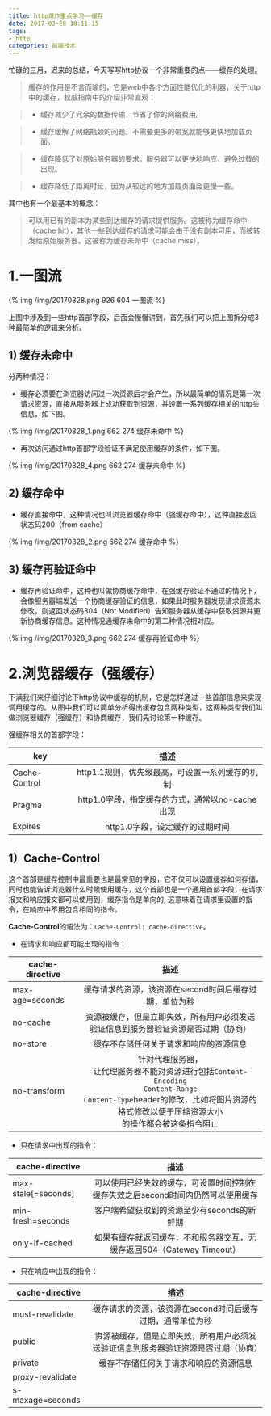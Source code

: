 ```yaml
---
title: http爆炸重点学习——缓存
date: 2017-03-28 18:11:15
tags:
- http
categories: 前端技术
---
```


忙碌的三月，迟来的总结，今天写写http协议一个非常重要的点——缓存的处理。

<!-- more -->

> 缓存的作用是不言而喻的，它是web中各个方面性能优化的利器，关于http中的缓存，权威指南中的介绍非常直观：

> - 缓存减少了冗余的数据传输，节省了你的网络费用。

> - 缓存缓解了网络瓶颈的问题。不需要更多的带宽就能够更快地加载页面。

> - 缓存降低了对原始服务器的要求。服务器可以更快地响应，避免过载的出现。

> - 缓存降低了距离时延，因为从较远的地方加载页面会更慢一些。

其中也有一个最基本的概念：

> 可以用已有的副本为某些到达缓存的请求提供服务。这被称为缓存命中（cache hit），其他一些到达缓存的请求可能会由于没有副本可用，而被转发给原始服务器。这被称为缓存未命中（cache miss）。

# 1.一图流
{% img /img/20170328.png 926 604 一图流 %}

上图中涉及到一些http首部字段，后面会慢慢讲到，首先我们可以把上图拆分成3种最简单的逻辑来分析。

## 1) 缓存未命中

分两种情况：
- 缓存必须要在浏览器访问过一次资源后才会产生，所以最简单的情况是第一次请求资源，直接从服务器上成功获取到资源，并设置一系列缓存相关的http头信息，如下图。

{% img /img/20170328_1.png 662 274 缓存未命中 %}

- 再次访问通过http首部字段验证不满足使用缓存的条件，如下图。

{% img /img/20170328_4.png 662 274 缓存未命中 %}

## 2) 缓存命中
- 缓存直接命中，这种情况也叫浏览器缓存命中（强缓存命中），这种直接返回状态码200（from cache）

{% img /img/20170328_2.png 662 274 缓存命中 %}


## 3) 缓存再验证命中
- 缓存再验证命中，这种也叫做协商缓存命中，在强缓存验证不通过的情况下，会像服务器端发送一个协商缓存验证的信息，如果此时服务器发现请求资源未修改，则返回状态码304（Not Modified）告知服务器从缓存中获取资源并更新协商缓存信息。这种情况通缓存未命中的第二种情况相对应。

{% img /img/20170328_3.png 662 274 缓存再验证命中 %}



# 2.浏览器缓存（强缓存）
下满我们来仔细讨论下http协议中缓存的机制，它是怎样通过一些首部信息来实现调用缓存的。从图中我们可以简单分析得出缓存包含两种类型，这两种类型我们叫做浏览器缓存（强缓存）和协商缓存，我们先讨论第一种缓存。

强缓存相关的首部字段：

| key | 描述 |
| ------------- |:-------------:| 
| Cache-Control | http1.1规则，优先级最高，可设置一系列缓存的机制 |
| Pragma | http1.0字段，指定缓存的方式，通常以no-cache出现 |
| Expires | http1.0字段，设定缓存的过期时间 |


## 1）Cache-Control

这个首部是缓存控制中最重要也是最常见的字段，它不仅可以设置缓存如何存储，同时也能告诉浏览器什么时候使用缓存，这个首部也是一个通用首部字段，在请求报文和响应报文都可以使用到，缓存指令是单向的, 这意味着在请求里设置的指令，在响应中不用包含相同的指令。

**Cache-Control**的语法为：`Cache-Control: cache-directive`。

- 在请求和响应都可能出现的指令：

| cache-directive | 描述 |
| --------------------- |:-------------------:| 
| max-age=seconds | 缓存请求的资源，该资源在second时间后缓存过期，单位为秒 |
| no-cache | 资源被缓存，但是立即失效，所有用户必须发送验证信息到服务器验证资源是否过期（协商） |
| no-store | 缓存不存储任何关于请求和响应的资源信息 |
| no-transform | 针对代理服务器，<br>让代理服务器不能对资源进行包括`Content-Encoding`<br>`Content-Range`<br>`Content-Type`header的修改，比如将图片资源的格式修改以便于压缩资源大小<br>的操作都会被这条指令阻止 |

- 只在请求中出现的指令：

| cache-directive | 描述 |
| --------------------- |:-------------------:| 
| max-stale[=seconds] | 可以使用已经失效的缓存，可设置时间控制在缓存失效之后second时间内仍然可以使用缓存 |
| min-fresh=seconds | 客户端希望获取到的资源至少有seconds的新鲜期 |
| only-if-cached | 如果有缓存就返回缓存，不和服务器交互，无缓存返回504（Gateway Timeout） |

- 只在响应中出现的指令：

| cache-directive | 描述 |
| --------------------- |:-------------------:| 
| must-revalidate | 缓存请求的资源，该资源在second时间后缓存过期，通常单位为秒 |
| public | 资源被缓存，但是立即失效，所有用户必须发送验证信息到服务器验证资源是否过期（协商） |
| private | 缓存不存储任何关于请求和响应的资源信息 |
| proxy-revalidate | |
| s-maxage=seconds | |